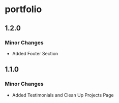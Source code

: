 # portfolio

## 1.2.0

### Minor Changes

- Added Footer Section

## 1.1.0

### Minor Changes

- Added Testimonials and Clean Up Projects Page
